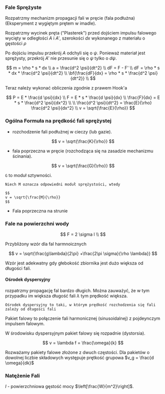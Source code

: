 ### Fale Sprężyste

Rozpatrzmy mechanizm propagacji fali w pręcie (fala podłużna) (Eksperyment z wygiętym prętem w imadle).

Rozpatrzmy wycinek pręta ("Plasterek") przed dojściem impulsu falowego wycięty w odległości $A$ i $A'$, szerokości $dx$ wykonanego z materiału
o gęstości $\rho$

Po dojściu impulsu przekrój $A$ odchyli się o $\psi$. Ponieważ materiał jest sprężysty, przekrój $A'$ nie przesunie się o $\psi$ tylko o $d\psi$.

$$
m = \rho * s * dx \\
a = \frac{d^2 \psi}{dt^2} \\
dF = F - F' \\
dF = \rho * s * dx * \frac{d^2 \psi}{dt^2} \\
\bf{\frac{dF}{dx} = \rho * s * \frac{d^2 \psi}{dt^2}} \\
$$

Teraz należy wykonać obliczenia zgodnie z prawem Hook'a

$$
P = E * \frac{d \psi}{dx} \\
F = E * s * \frac{d \psi}{dx} \\
\frac{F}{dx} = E * s * \frac{d^2 \psi}{dx^2} \\
\\
\frac{d^2 \psi}{dt^2} = \frac{E}{\rho} \frac{d^2 \psi}{dx^2} \\
v = \sqrt{\frac{E}{\rho}}
$$

### Ogólna Formuła na prędkość fali sprężystej

- rozchodzenie fali podłużnej w cieczy (lub gazie).

$$
v = \sqrt{\frac{K}{\rho}}
$$

- fala poprzeczna w pręcie (rozchodząca się na zasadzie mechanizmu ścinania).

$$
v = \sqrt{\frac{G}{\rho}}
$$

`G` to moduł sztywności.

```{admonition} Wzór Newtona
Niech M oznacza odpowiedni moduł sprężystości, wtedy

$$
v = \sqrt{\frac{M}{\rho}}
$$

```

- Fala poprzeczna na strunie


### Fale na powierzchni wody

$$
F = 2 \sigma l \\
$$


Przybliżony wzór dla fal harmnoicznych

$$
v = \sqrt{\frac{g\lambda}{2\pi} +\frac{2\pi \sigma}{\rho \lambda}}
$$

Wzór jest adekwatny gdy głebokość zbiornika jest dużo większa od długości fali.

#### Ośrodek dyspersyjny

rozpatrzmy propagację fal bardzo długich. Można zauważyć, że w tym przypadku
im większa długość fali $\lambda$ tym prędkość większa.

```{admonition} Ośrodek dyspersyjny
Ośrodek dyspersyjny to taki, w którym prędkość rozchodzenia się fali
zależy od długości fali
```

Pakiet falowy to połączenie fali harmonicznej (sinusoidalnej) z pojdeynczym impulsem falowym.

W środowisku dyspersyjnym pakiet falowy się rozpadnie (dystorsia).

$$
v = \lambda f = \frac{\omega}{k}
$$

Rozważamy pakiety falowe złożone z dwuch częstości.
Dla pakietów o dowolnej liczbie składowych występuje prętkość grupowa $v_g = \frac{d \omega}{dk}$

### Natężenie Fali

$I$ - powierzchniowa gęstość mocy $\left[\frac{W}{m^2}\right]$.
